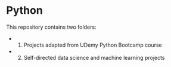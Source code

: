 # Python

This repository contains two folders: 
* 1. Projects adapted from UDemy Python Bootcamp course
* 2. Self-directed data science and machine learning projects
